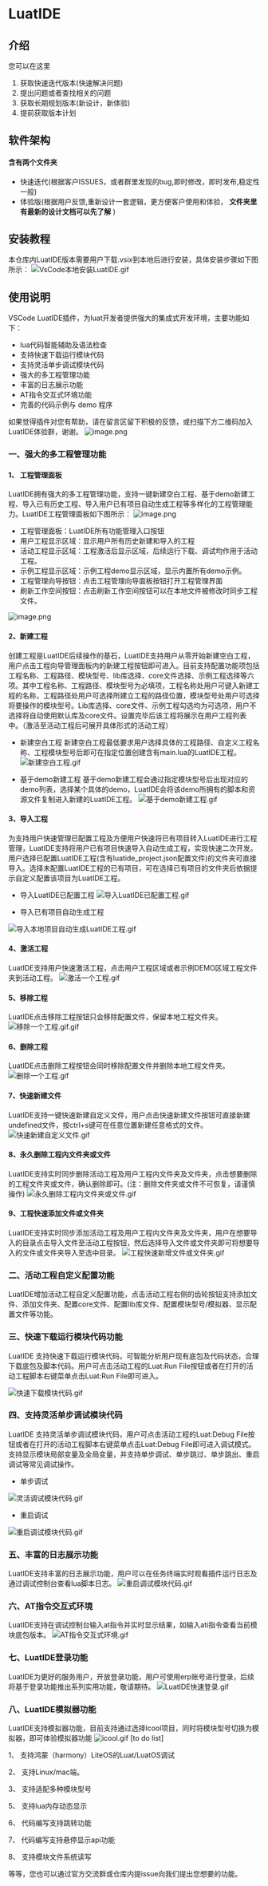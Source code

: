 # LuatIDE

## 介绍
您可以在这里
1. 获取快速迭代版本(快速解决问题) 
2. 提出问题或者查找相关的问题 
3. 获取长期规划版本(新设计，新体验) 
4. 提前获取版本计划

## 软件架构

#### 含有两个文件夹
- 快速迭代(根据客户ISSUES，或者群里发现的bug,即时修改，即时发布,稳定性一般)
- 体验版(根据用户反馈,重新设计一套逻辑，更方便客户使用和体验， **文件夹里有最新的设计文档可以先了解** )


## 安装教程
本仓库内LuatIDE版本需要用户下载.vsix到本地后进行安装，具体安装步骤如下图所示：
![VsCode本地安装LuatIDE.gif](https://cdn.openluat-luatcommunity.openluat.com/attachment/20211129163657731_VsCode本地安装LuatIDE.gif)
## 使用说明
VSCode LuatIDE插件，为luat开发者提供强大的集成式开发环境，主要功能如下：
- lua代码智能辅助及语法检查
- 支持快速下载运行模块代码
- 支持灵活单步调试模块代码
- 强大的多工程管理功能
- 丰富的日志展示功能
- AT指令交互式环境功能
- 完善的代码示例与 demo 程序

如果觉得插件对您有帮助，请在留言区留下积极的反馈，或扫描下方二维码加入LuatIDE体验群，谢谢。
![image.png](https://openluat-luatcommunity.oss-cn-hangzhou.aliyuncs.com/images/20210611195850299_image.png)
### 一、强大的多工程管理功能

#### 1、 工程管理面板
LuatIDE拥有强大的多工程管理功能，支持一键新建空白工程、基于demo新建工程、导入已有历史工程、导入用户已有项目自动生成工程等多样化的工程管理能力。LuatIDE工程管理面板如下图所示：
![image.png](https://openluat-luatcommunity.oss-cn-hangzhou.aliyuncs.com/images/20210611100652536_image.png)

* 工程管理面板：LuatIDE所有功能管理入口按钮
* 用户工程显示区域：显示用户所有历史新建和导入的工程
* 活动工程显示区域：工程激活后显示区域，后续运行下载、调试均作用于活动工程。
* 示例工程显示区域：示例工程demo显示区域，显示内置所有demo示例。
* 工程管理向导按钮：点击工程管理向导面板按钮打开工程管理界面
* 刷新工作空间按钮：点击刷新工作空间按钮可以在本地文件被修改时同步工程文件。

![image.png](https://openluat-luatcommunity.oss-cn-hangzhou.aliyuncs.com/images/20210611131432798_image.png)
#### 2、新建工程
创建工程是LuatIDE后续操作的基石，LuatIDE支持用户从零开始新建空白工程，用户点击工程向导管理面板内的新建工程按钮即可进入。目前支持配置功能项包括工程名称、工程路径、模块型号、lib库选择、core文件选择、示例工程选择等六项。其中工程名称、工程路径、模块型号为必填项，工程名称处用户可键入新建工程的名称，工程路径处用户可选择所建立工程的路径位置，模块型号处用户可选择将要操作的模块型号。Lib库选择、core文件、示例工程勾选均为可选项，用户不选择将自动使用默认库及core文件。设置完毕后该工程将展示在用户工程列表中。（激活至活动工程后可展开具体形式的活动工程）

* 新建空白工程
新建空白工程最低要求用户选择具体的工程路径、自定义工程名称、工程模块型号后即可在指定位置创建含有main.lua的LuatIDE工程。
![新建空白工程.gif](https://openluat-luatcommunity.oss-cn-hangzhou.aliyuncs.com/attachment/20210712213313952_新建空白工程.gif)

* 基于demo新建工程
基于demo新建工程会通过指定模块型号后出现对应的demo列表，选择某个具体的demo，LuatIDE会将该demo所拥有的脚本和资源文件复制进入新建的LuatIDE工程。
![基于demo新建工程.gif](https://openluat-luatcommunity.oss-cn-hangzhou.aliyuncs.com/attachment/20210712213339470_基于demo新建工程.gif)
#### 3、导入工程
为支持用户快速管理已配置工程及方便用户快速将已有项目转入LuatIDE进行工程管理，LuatIDE支持将用户已有项目快速导入自动生成工程，实现快速二次开发。用户选择已配置LuatIDE工程(含有luatide_project.json配置文件)的文件夹可直接导入。选择未配置LuatIDE工程的已有项目，可在选择已有项目的文件夹后依据提示自定义配置该项目为LuatIDE工程。
* 导入LuatIDE已配置工程
![导入LuatIDE已配置工程.gif](https://openluat-luatcommunity.oss-cn-hangzhou.aliyuncs.com/attachment/20210712213358891_导入LuatIDE已配置工程.gif)

* 导入已有项目自动生成工程

![导入本地项目自动生成LuatIDE工程.gif](https://openluat-luatcommunity.oss-cn-hangzhou.aliyuncs.com/attachment/20210712213430276_导入本地项目自动生成LuatIDE工程.gif)

#### 4、激活工程
LuatIDE支持用户快速激活工程，点击用户工程区域或者示例DEMO区域工程文件夹到活动工程。
![激活一个工程.gif](https://openluat-luatcommunity.oss-cn-hangzhou.aliyuncs.com/attachment/20210712213526183_激活一个工程.gif)

#### 5、移除工程
LuatIDE点击移除工程按钮只会移除配置文件，保留本地工程文件夹。
![移除一个工程.gif.gif](https://openluat-luatcommunity.oss-cn-hangzhou.aliyuncs.com/attachment/20210712213537037_移除一个工程.gif.gif)

#### 6、删除工程
LuatIDE点击删除工程按钮会同时移除配置文件并删除本地工程文件夹。
![删除一个工程.gif](https://openluat-luatcommunity.oss-cn-hangzhou.aliyuncs.com/attachment/20210712213550978_删除一个工程.gif)

#### 7、快速新建文件
LuatIDE支持一键快速新建自定义文件，用户点击快速新建文件按钮可直接新建undefined文件，按ctrl+s键可在任意位置新建任意格式的文件。
![快速新建自定义文件.gif](https://openluat-luatcommunity.oss-cn-hangzhou.aliyuncs.com/attachment/20210713103631379_快速新建自定义文件.gif)

#### 8、永久删除工程内文件夹或文件
LuatIDE支持实时同步删除活动工程及用户工程内文件夹及文件夹，点击想要删除的工程文件夹或文件，确认删除即可。(注：删除文件夹或文件不可恢复，请谨慎操作)
![永久删除工程内文件夹或文件.gif](https://openluat-luatcommunity.oss-cn-hangzhou.aliyuncs.com/attachment/20210713104254377_永久删除工程内文件夹或文件.gif)

#### 9、工程快速添加文件或文件夹
LuatIDE支持实时同步添加活动工程及用户工程内文件夹及文件夹，用户在想要导入的目录点击导入文件至活动工程按钮，然后选择导入文件或文件夹即可将想要导入的文件或文件夹导入至选中目录。
![工程快速新增文件或文件夹.gif](https://openluat-luatcommunity.oss-cn-hangzhou.aliyuncs.com/attachment/20210713105521014_工程快速新增文件或文件夹.gif)
### 二、活动工程自定义配置功能
LuatIDE增加活动工程自定义配置功能，点击活动工程右侧的齿轮按钮支持添加文件、添加文件夹、配置core文件、配置lib库文件、配置模块型号/模拟器、显示配置文件等功能。

### 三、快速下载运行模块代码功能

LuatIDE 支持快速下载运行模块代码，可智能分析用户现有底包及代码状态，合理下载底包及脚本代码。用户可点击活动工程的Luat:Run File按钮或者在打开的活动工程脚本右键菜单点击Luat:Run File即可进入。

![快速下载模块代码.gif](https://openluat-luatcommunity.oss-cn-hangzhou.aliyuncs.com/attachment/20210712213605532_快速下载模块代码.gif)

### 四、支持灵活单步调试模块代码
LuatIDE 支持灵活单步调试模块代码，用户可点击活动工程的Luat:Debug File按钮或者在打开的活动工程脚本右键菜单点击Luat:Debug File即可进入调试模式。支持显示模块局部变量及全局变量，并支持单步调试、单步跳过、单步跳出、重启调试等常见调试操作。

* 单步调试

![灵活调试模块代码.gif](https://openluat-luatcommunity.oss-cn-hangzhou.aliyuncs.com/attachment/20210712213620205_灵活调试模块代码.gif)

* 重启调试

![重启调试模块代码.gif](https://openluat-luatcommunity.oss-cn-hangzhou.aliyuncs.com/attachment/20210712213631118_重启调试模块代码.gif)

### 五、丰富的日志展示功能
LuatIDE支持丰富的日志展示功能，用户可以在任务终端实时观看插件运行日志及通过调试控制台查看lua脚本日志。
![重启调试模块代码.gif](https://openluat-luatcommunity.oss-cn-hangzhou.aliyuncs.com/attachment/20210712213647180_重启调试模块代码.gif)
### 六、AT指令交互式环境
LuatIDE支持在调试控制台输入at指令并实时显示结果，如输入ati指令查看当前模块底包版本。
![AT指令交互式环境.gif](https://openluat-luatcommunity.oss-cn-hangzhou.aliyuncs.com/attachment/20210712213701406_AT指令交互式环境.gif)
### 七、LuatIDE登录功能
LuatIDE为更好的服务用户，开放登录功能，用户可使用erp账号进行登录，后续将基于登录功能推出系列实用功能，敬请期待。
![LuatIDE快速登录.gif](https://openluat-luatcommunity.oss-cn-hangzhou.aliyuncs.com/attachment/20210713105836259_LuatIDE快速登录.gif)
### 八、LuatIDE模拟器功能
LuatIDE支持模拟器功能，目前支持通过选择Icool项目，同时将模块型号切换为模拟器，即可体验模拟器功能
![icool.gif](https://cdn.openluat-luatcommunity.openluat.com/attachment/20211025114327369_icool.gif)
[to do list]

1、 支持鸿蒙（harmony）LiteOS的Luat/LuatOS调试

2、 支持Linux/mac端。

3、 支持适配多种模块型号

5、 支持lua内存动态显示

6、 代码编写支持跳转功能

7、 代码编写支持悬停显示api功能

8、 支持模块文件系统读写




等等，您也可以通过官方交流群或仓库内提issue向我们提出您想要的功能。